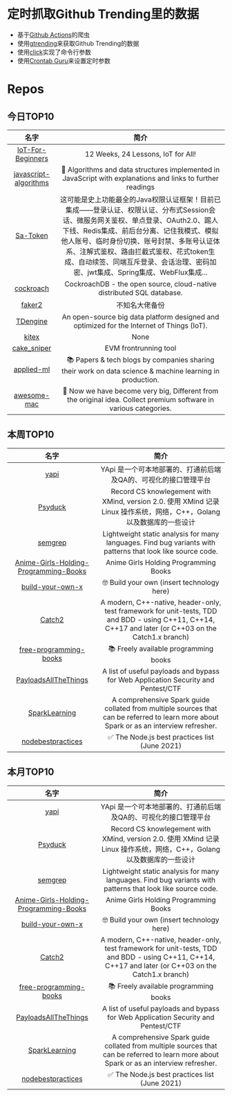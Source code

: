 # 定时抓取Github Trending里的数据
* 基于[Github Actions](https://docs.github.com/en/actions)的爬虫
* 使用[gtrending](https://github.com/hedythedev/gtrending)来获取Github Trending的数据
* 使用[click](https://github.com/pallets/click)实现了命令行参数
* 使用[Crontab Guru](https://crontab.guru/)来设置定时参数

# Repos
## 今日TOP10 
<!-- START OF DAILY_TOP10_REPOS -->
| 名字 | 简介 |
| :----: | :----: |
| [IoT-For-Beginners](https://github.com/microsoft/IoT-For-Beginners) | 12 Weeks, 24 Lessons, IoT for All! |
| [javascript-algorithms](https://github.com/trekhleb/javascript-algorithms) | 📝 Algorithms and data structures implemented in JavaScript with explanations and links to further readings |
| [Sa-Token](https://github.com/dromara/Sa-Token) | 这可能是史上功能最全的Java权限认证框架！目前已集成——登录认证、权限认证、分布式Session会话、微服务网关鉴权、单点登录、OAuth2.0、踢人下线、Redis集成、前后台分离、记住我模式、模拟他人账号、临时身份切换、账号封禁、多账号认证体系、注解式鉴权、路由拦截式鉴权、花式token生成、自动续签、同端互斥登录、会话治理、密码加密、jwt集成、Spring集成、WebFlux集成... |
| [cockroach](https://github.com/cockroachdb/cockroach) | CockroachDB - the open source, cloud-native distributed SQL database. |
| [faker2](https://github.com/shufflewzc/faker2) | 不知名大佬备份 |
| [TDengine](https://github.com/taosdata/TDengine) | An open-source big data platform designed and optimized for the Internet of Things (IoT). |
| [kitex](https://github.com/cloudwego/kitex) | None |
| [cake_sniper](https://github.com/Supercycled/cake_sniper) | EVM frontrunning tool |
| [applied-ml](https://github.com/eugeneyan/applied-ml) | 📚 Papers & tech blogs by companies sharing their work on data science & machine learning in production. |
| [awesome-mac](https://github.com/jaywcjlove/awesome-mac) |  Now we have become very big, Different from the original idea. Collect premium software in various categories. |
<!-- END OF DAILY_TOP10_REPOS -->

## 本周TOP10
<!-- START OF WEEKLY_TOP10_REPOS -->
| 名字 | 简介 |
| :----: | :----: |
| [yapi](https://github.com/YMFE/yapi) | YApi 是一个可本地部署的、打通前后端及QA的、可视化的接口管理平台 |
| [Psyduck](https://github.com/SmartKeyerror/Psyduck) | Record CS knowlegement with XMind, version 2.0. 使用 XMind 记录 Linux 操作系统，网络，C++，Golang 以及数据库的一些设计 |
| [semgrep](https://github.com/returntocorp/semgrep) | Lightweight static analysis for many languages. Find bug variants with patterns that look like source code. |
| [Anime-Girls-Holding-Programming-Books](https://github.com/laynH/Anime-Girls-Holding-Programming-Books) | Anime Girls Holding Programming Books |
| [build-your-own-x](https://github.com/danistefanovic/build-your-own-x) | 🤓 Build your own (insert technology here) |
| [Catch2](https://github.com/catchorg/Catch2) | A modern, C++-native, header-only, test framework for unit-tests, TDD and BDD - using C++11, C++14, C++17 and later (or C++03 on the Catch1.x branch) |
| [free-programming-books](https://github.com/EbookFoundation/free-programming-books) | 📚 Freely available programming books |
| [PayloadsAllTheThings](https://github.com/swisskyrepo/PayloadsAllTheThings) | A list of useful payloads and bypass for Web Application Security and Pentest/CTF |
| [SparkLearning](https://github.com/ankurchavda/SparkLearning) | A comprehensive Spark guide collated from multiple sources that can be referred to learn more about Spark or as an interview refresher. |
| [nodebestpractices](https://github.com/goldbergyoni/nodebestpractices) | ✅ The Node.js best practices list (June 2021) |
<!-- END OF WEEKLY_TOP10_REPOS -->

## 本月TOP10
<!-- START OF MONTHLY_TOP10_REPOS -->
| 名字 | 简介 |
| :----: | :----: |
| [yapi](https://github.com/YMFE/yapi) | YApi 是一个可本地部署的、打通前后端及QA的、可视化的接口管理平台 |
| [Psyduck](https://github.com/SmartKeyerror/Psyduck) | Record CS knowlegement with XMind, version 2.0. 使用 XMind 记录 Linux 操作系统，网络，C++，Golang 以及数据库的一些设计 |
| [semgrep](https://github.com/returntocorp/semgrep) | Lightweight static analysis for many languages. Find bug variants with patterns that look like source code. |
| [Anime-Girls-Holding-Programming-Books](https://github.com/laynH/Anime-Girls-Holding-Programming-Books) | Anime Girls Holding Programming Books |
| [build-your-own-x](https://github.com/danistefanovic/build-your-own-x) | 🤓 Build your own (insert technology here) |
| [Catch2](https://github.com/catchorg/Catch2) | A modern, C++-native, header-only, test framework for unit-tests, TDD and BDD - using C++11, C++14, C++17 and later (or C++03 on the Catch1.x branch) |
| [free-programming-books](https://github.com/EbookFoundation/free-programming-books) | 📚 Freely available programming books |
| [PayloadsAllTheThings](https://github.com/swisskyrepo/PayloadsAllTheThings) | A list of useful payloads and bypass for Web Application Security and Pentest/CTF |
| [SparkLearning](https://github.com/ankurchavda/SparkLearning) | A comprehensive Spark guide collated from multiple sources that can be referred to learn more about Spark or as an interview refresher. |
| [nodebestpractices](https://github.com/goldbergyoni/nodebestpractices) | ✅ The Node.js best practices list (June 2021) |
<!-- END OF MONTHLY_TOP10_REPOS -->
